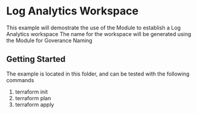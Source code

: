 # Log Analytics Workspace

This example will demostrate the use of the Module to establish a Log Analytics workspace
The name for the workspace will be generated using the Module for Goverance Naming

## Getting Started

The example is located in this folder, and can be tested with the following commands

1. terraform init
1. terraform plan
1. terraform apply
